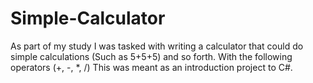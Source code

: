 # Simple-Calculator
As part of my study I was tasked with writing a calculator that could do simple calculations (Such as 5+5+5) and so forth. With the following operators (+, -, *, /) 
This was meant as an introduction project to C#. 
